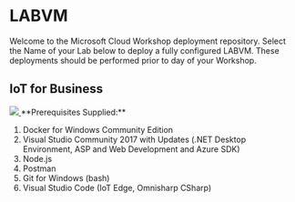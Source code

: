 # LABVM
Welcome to the Microsoft Cloud Workshop deployment repository.  Select the Name of your Lab below to deploy a fully configured LABVM.  These deployments should be performed prior to day of your Workshop.

## IoT for Business
<a href="https://portal.azure.com/#create/Microsoft.Template/uri/https%3A%2F%2Fraw.githubusercontent.com%2Fsolliancenet%2Flabvm%2Fmaster%2Fiotforbiz%2Fazure-deploy.json" target="_blank">
    <img src="http://azuredeploy.net/deploybutton.png"/>
</a>
**Prerequisites Supplied:**

1. Docker for Windows Community Edition
1. Visual Studio Community 2017 with Updates (.NET Desktop Environment, ASP and Web Development and Azure SDK)
1. Node.js
1. Postman
1. Git for Windows (bash)
1. Visual Studio Code (IoT Edge, Omnisharp CSharp)

